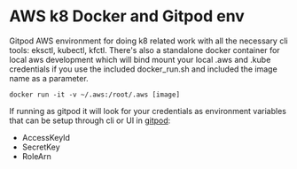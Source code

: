 # AWS k8 Docker and Gitpod env
Gitpod AWS environment for doing k8 related work with all the necessary cli tools: eksctl, kubectl, kfctl.
There's also a standalone docker container for local aws development which will bind mount your local .aws and .kube credentials if you use the included docker_run.sh and included the image name as a parameter.

```docker run -it -v ~/.aws:/root/.aws [image] ```

If running as gitpod it will look for your credentials as environment variables that can be setup through cli or UI in [gitpod](https://www.gitpod.io/docs/environment-variables/):
* AccessKeyId
* SecretKey
* RoleArn

